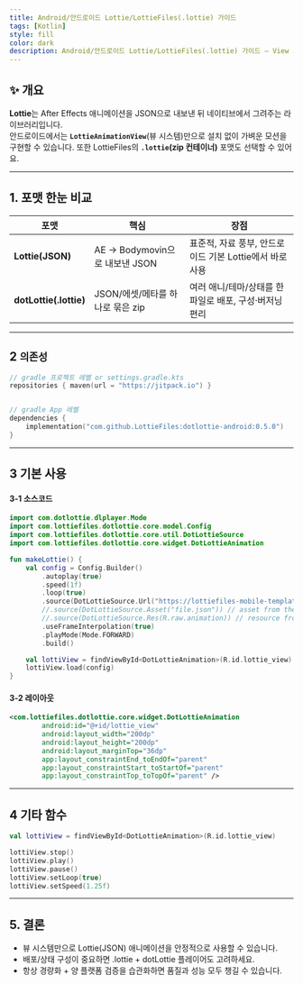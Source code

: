 ```yaml
---
title: Android/안드로이드 Lottie/LottieFiles(.lottie) 가이드
tags: [Kotlin]
style: fill
color: dark
description: Android/안드로이드 Lottie/LottieFiles(.lottie) 가이드 – View 시스템으로 끝내기 (XML/Kotlin)
---
```


## ✨ 개요

**Lottie**는 After Effects 애니메이션을 JSON으로 내보낸 뒤 네이티브에서 그려주는 라이브러리입니다.  
안드로이드에서는 **`LottieAnimationView`**(뷰 시스템)만으로 설치 없이 가벼운 모션을 구현할 수 있습니다. 또한 LottieFiles의 **`.lottie`(zip 컨테이너)** 포맷도 선택할 수 있어요.

---

## 1. 포맷 한눈 비교

| 포맷 | 핵심 | 장점 |
|---|---|---|
| **Lottie(JSON)** | AE → Bodymovin으로 내보낸 JSON | 표준적, 자료 풍부, 안드로이드 기본 Lottie에서 바로 사용 |
| **dotLottie(.lottie)** | JSON/에셋/메타를 하나로 묶은 zip | 여러 애니/테마/상태를 한 파일로 배포, 구성·버저닝 편리 |

---

## 2 `의존성`

```kotlin
// gradle 프로젝트 레벨 or settings.gradle.kts
repositories { maven(url = "https://jitpack.io") }


// gradle App 레벨
dependencies {
    implementation("com.github.LottieFiles:dotlottie-android:0.5.0")
}
```

---

## 3 기본 사용

#### 3-1 소스코드

```kotlin
import com.dotlottie.dlplayer.Mode
import com.lottiefiles.dotlottie.core.model.Config
import com.lottiefiles.dotlottie.core.util.DotLottieSource
import com.lottiefiles.dotlottie.core.widget.DotLottieAnimation

fun makeLottie() {
    val config = Config.Builder()
        .autoplay(true)
        .speed(1f)
        .loop(true)
        .source(DotLottieSource.Url("https://lottiefiles-mobile-templates.s3.amazonaws.com/ar-stickers/swag_sticker_piggy.lottie"))
        //.source(DotLottieSource.Asset("file.json")) // asset from the asset folder .json or .lottie
        //.source(DotLottieSource.Res(R.raw.animation)) // resource from raw resources .json or .lottie
        .useFrameInterpolation(true)
        .playMode(Mode.FORWARD)
        .build()

    val lottiView = findViewById<DotLottieAnimation>(R.id.lottie_view)
    lottiView.load(config)
}
```

#### 3-2 레이아웃

```xml
<com.lottiefiles.dotlottie.core.widget.DotLottieAnimation
        android:id="@+id/lottie_view"
        android:layout_width="200dp"
        android:layout_height="200dp"
        android:layout_marginTop="36dp"
        app:layout_constraintEnd_toEndOf="parent"
        app:layout_constraintStart_toStartOf="parent"
        app:layout_constraintTop_toTopOf="parent" />
```

---

## 4 기타 함수

```kotlin
val lottiView = findViewById<DotLottieAnimation>(R.id.lottie_view)

lottiView.stop()
lottiView.play()
lottiView.pause()
lottiView.setLoop(true)
lottiView.setSpeed(1.25f)
```

---

## 5. 결론

- 뷰 시스템만으로 Lottie(JSON) 애니메이션을 안정적으로 사용할 수 있습니다.
- 배포/상태 구성이 중요하면 .lottie + dotLottie 플레이어도 고려하세요.
- 항상 경량화 + 양 플랫폼 검증을 습관화하면 품질과 성능 모두 챙길 수 있습니다.